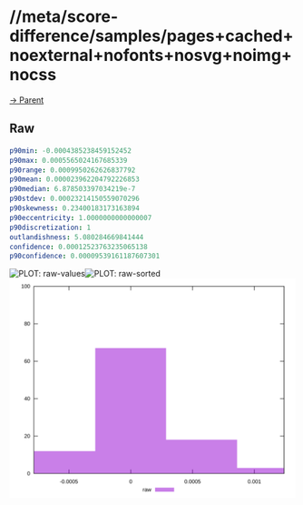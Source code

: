 
# //meta/score-difference/samples/pages+cached+noexternal+nofonts+nosvg+noimg+nocss

[→ Parent](../..)


## Raw


```yaml
p90min: -0.0004385238459152452
p90max: 0.0005565024167685339
p90range: 0.0009950262626837792
p90mean: 0.000023962204792226853
p90median: 6.878503397034219e-7
p90stdev: 0.00023214150559070296
p90skewness: 0.23400183173163894
p90eccentricity: 1.0000000000000007
p90discretization: 1
outlandishness: 5.080284669841444
confidence: 0.00012523763235065138
p90confidence: 0.00009539161187607301

```

![PLOT: raw-values](./raw/values.svg)![PLOT: raw-sorted](./raw/sorted.svg)![PLOT: raw-histogram](./raw/histogram.svg)